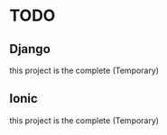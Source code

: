 # TODO

## Django

this project is the complete (Temporary)

## Ionic

this project is the complete (Temporary)
